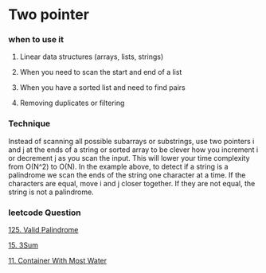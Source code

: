 # Two pointer

### when to use it 

1. Linear data structures (arrays, lists, strings)

2. When you need to scan the start and end of a list

3. When you have a sorted list and need to find pairs

4. Removing duplicates or filtering

### Technique

Instead of scanning all possible subarrays or substrings, use two pointers i and j at the ends of a string or sorted array to be clever how you increment i or decrement j as you scan the input. This will lower your time complexity from O(N^2) to O(N). In the example above, to detect if a string is a palindrome we scan the ends of the string one character at a time. If the characters are equal, move i and j closer together. If they are not equal, the string is not a palindrome.

### leetcode Question 

[125. Valid Palindrome](https://leetcode.com/problems/valid-palindrome/description/)

[15. 3Sum](https://leetcode.com/problems/3sum/description/)

[11. Container With Most Water](https://leetcode.com/problems/container-with-most-water/description/)

